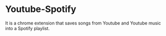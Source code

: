 # Youtube-Spotify

It is a chrome extension that saves songs from Youtube and Youtube music into a Spotify playlist.
